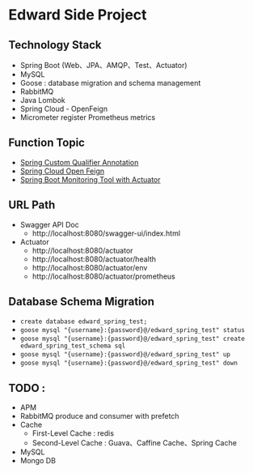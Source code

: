 # Edward Side Project

## Technology Stack
* Spring Boot (Web、JPA、AMQP、Test、Actuator)
* MySQL
* Goose : database migration and schema management
* RabbitMQ
* Java Lombok
* Spring Cloud - OpenFeign
* Micrometer register Prometheus metrics

## Function Topic
* [Spring Custom Qualifier Annotation](https://www.concretepage.com/spring/spring_custom_qualifier_annotation#java-config)
* [Spring Cloud Open Feign](https://www.baeldung.com/spring-cloud-openfeign)
* [Spring Boot Monitoring Tool with Actuator](https://kucw.github.io/blog/2020/7/spring-actuator/)

## URL Path
* Swagger API Doc
  * http://localhost:8080/swagger-ui/index.html
* Actuator
  * http://localhost:8080/actuator
  * http://localhost:8080/actuator/health
  * http://localhost:8080/actuator/env
  * http://localhost:8080/actuator/prometheus

## Database Schema Migration
* `create database edward_spring_test;`
* `goose mysql "{username}:{password}@/edward_spring_test" status`
* `goose mysql "{username}:{password}@/edward_spring_test" create edward_spring_test_schema sql`
* `goose mysql "{username}:{password}@/edward_spring_test" up`
* `goose mysql "{username}:{password}@/edward_spring_test" down`

## TODO :
* APM
* RabbitMQ produce and consumer with prefetch
* Cache
    * First-Level Cache : redis
    * Second-Level Cache : Guava、Caffine Cache、Spring Cache
* MySQL
* Mongo DB